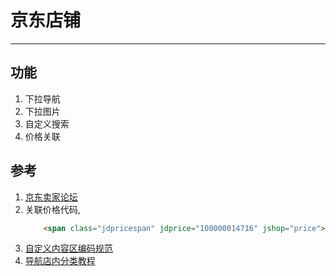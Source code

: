 # 京东店铺
---
## 功能
1. 下拉导航
2. 下拉图片
3. 自定义搜索
4. 价格关联

## 参考
1. [京东卖家论坛](http://mjbbs.jd.com/forum-154-1.html)
2. 关联价格代码,
    ```html
        <span class="jdpricespan" jdprice="100000014716" jshop="price">0</span>
    ```
3. [自定义内容区编码规范](https://h5.jd.com/article/744.html)
4. [导航店内分类教程](https://h5.jd.com/article/646.html)

